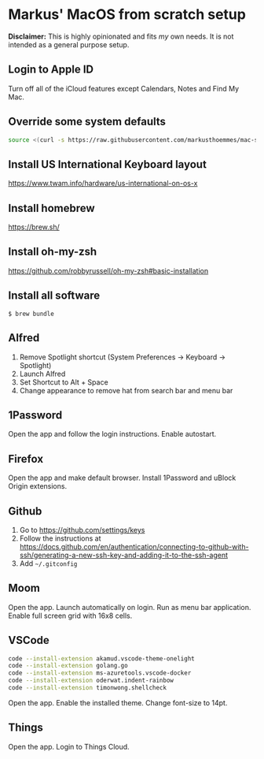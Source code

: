 # Markus' MacOS from scratch setup

**Disclaimer:** This is highly opinionated and fits *my* own needs. It is not intended as a general purpose setup.

## Login to Apple ID

Turn off all of the iCloud features except Calendars, Notes and Find My Mac.

## Override some system defaults

```bash
source <(curl -s https://raw.githubusercontent.com/markusthoemmes/mac-setup/master/.macos)
```

## Install US International Keyboard layout

https://www.twam.info/hardware/us-international-on-os-x

## Install homebrew

https://brew.sh/


## Install oh-my-zsh

https://github.com/robbyrussell/oh-my-zsh#basic-installation

## Install all software

```
$ brew bundle
```

## Alfred

1. Remove Spotlight shortcut (System Preferences -> Keyboard -> Spotlight)
2. Launch Alfred
3. Set Shortcut to Alt + Space
4. Change appearance to remove hat from search bar and menu bar

## 1Password

Open the app and follow the login instructions. Enable autostart.

## Firefox

Open the app and make default browser. Install 1Password and uBlock Origin extensions.

## Github

1. Go to https://github.com/settings/keys
2. Follow the instructions at https://docs.github.com/en/authentication/connecting-to-github-with-ssh/generating-a-new-ssh-key-and-adding-it-to-the-ssh-agent
3. Add `~/.gitconfig`

## Moom

Open the app. Launch automatically on login. Run as menu bar application. Enable full screen grid with 16x8 cells.

## VSCode

```bash
code --install-extension akamud.vscode-theme-onelight
code --install-extension golang.go
code --install-extension ms-azuretools.vscode-docker
code --install-extension oderwat.indent-rainbow
code --install-extension timonwong.shellcheck
```

Open the app. Enable the installed theme. Change font-size to 14pt.

## Things

Open the app. Login to Things Cloud.